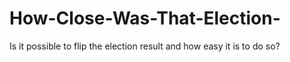 # How-Close-Was-That-Election-
Is it possible to flip the election result and how easy it is to do so?
